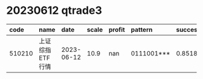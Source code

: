 
# 20230612 qtrade3
 | code | name | date | scale | profit | pattern | success_rate | success_cnt | fund_cnt | 
 | :----- | :----- | :----- | :----- | :----- | :----- | :----- | :----- | :----- | 
 | 510210 | 上证综指ETF行情 | 2023-06-12 | 10.9 | nan | 0111001*** | 0.8518518518518519 | 23 | 27 | 
